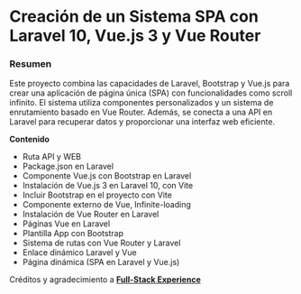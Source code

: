 # Creación de un Sistema SPA con Laravel 10, Vue.js 3 y Vue Router
### Resumen
Este proyecto combina las capacidades de Laravel, Bootstrap y Vue.js para crear una aplicación de página única (SPA) con funcionalidades como scroll infinito. El sistema utiliza componentes personalizados y un sistema de enrutamiento basado en Vue Router. Además, se conecta a una API en Laravel para recuperar datos y proporcionar una interfaz web eficiente.

<b>Contenido</b>
- Ruta API y WEB
- Package.json en Laravel
- Componente Vue.js con Bootstrap en Laravel
- Instalación de Vue.js 3 en Laravel 10, con Vite
- Incluir Bootstrap en el proyecto con Vite
- Componente externo de Vue, Infinite-loading
- Instalación de Vue Router en Laravel
- Páginas Vue en Laravel
- Plantilla App con Bootstrap
- Sistema de rutas con Vue Router y Laravel
- Enlace dinámico Laravel y Vue
- Página dinámica (SPA en Laravel y Vue.js)

Créditos y agradecimiento a **[Full-Stack Experience](https://www.youtube.com/playlist?list=PLhCiuvlix-rSGTvItDLXyGwyjoNz-CnMJ)**